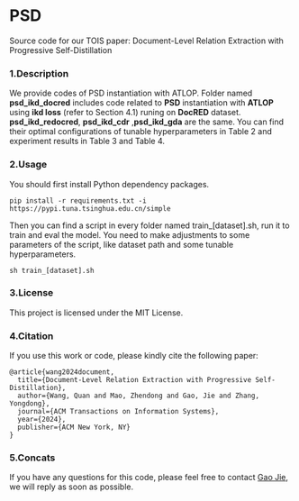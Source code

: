 # PSD

Source code for our TOIS paper: Document-Level Relation Extraction with Progressive Self-Distillation

### 1.Description

We provide codes of PSD  instantiation with ATLOP. Folder named **psd_ikd_docred** includes code related to **PSD**  instantiation with **ATLOP** using **ikd loss** (refer to Section 4.1) runing on **DocRED** dataset. **psd_ikd_redocred**, **psd_ikd_cdr** ,**psd_ikd_gda** are the same. You can find their optimal configurations of tunable hyperparameters in Table 2 and experiment results in Table 3 and Table 4.

### 2.Usage 

You should first install Python dependency packages.

```
pip install -r requirements.txt -i https://pypi.tuna.tsinghua.edu.cn/simple
```

Then you can find a script in every folder named train_[dataset].sh, run it to train and eval the model. You need to make adjustments to some parameters of the script, like dataset path and some tunable hyperparameters.

```
sh train_[dataset].sh
```

### 3.License

This project is licensed under the MIT License.

### 4.Citation

If you use this work or code, please kindly cite the following paper:

```
@article{wang2024document,
  title={Document-Level Relation Extraction with Progressive Self-Distillation},
  author={Wang, Quan and Mao, Zhendong and Gao, Jie and Zhang, Yongdong},
  journal={ACM Transactions on Information Systems},
  year={2024},
  publisher={ACM New York, NY}
}
```

### 5.Concats

If you have any questions for this code, please feel free to contact [Gao Jie](mailto:879356763@qq.com), we will reply as soon as possible.
